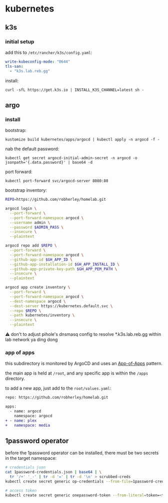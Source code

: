 # kubernetes

## k3s

### initial setup

add this to `/etc/rancher/k3s/config.yaml`:

```yaml
write-kubeconfig-mode: "0644"
tls-san:
  - "k3s.lab.reb.gg"
```

install:

```
curl -sfL https://get.k3s.io | INSTALL_K3S_CHANNEL=latest sh -
```

## argo

### install

bootstrap:

```
kustomize build kubernetes/apps/argocd | kubectl apply -n argocd -f -
```

nab the default password:

```
kubectl get secret argocd-initial-admin-secret -n argocd -o jsonpath='{.data.password}' | base64 -d
```

port forward:

```
kubectl port-forward svc/argocd-server 8080:80
```

bootstrap inventory:

```bash
REPO=https://github.com/robherley/homelab.git

argocd login \
  --port-forward \
  --port-forward-namespace argocd \
  --username admin \
  --password $ADMIN_PASS \
  --insecure \
  --plaintext

argocd repo add $REPO \
  --port-forward \
  --port-forward-namespace argocd \
  --github-app-id $GH_APP_ID \
  --github-app-installation-id $GH_APP_INSTALL_ID \
  --github-app-private-key-path $GH_APP_PEM_PATH \
  --insecure \
  --plaintext

argocd app create inventory \
  --port-forward \
  --port-forward-namespace argocd \
  --dest-namespace argocd \
  --dest-server https://kubernetes.default.svc \
  --repo $REPO \
  --path kubernetes/inventory \
  --insecure \
  --plaintext
```

⚠️ don't to adjust pihole's dnsmasq config to resolve *.k3s.lab.reb.gg within lab network ya ding dong

### app of apps

this subdirectory is monitored by ArgoCD and uses an [App-of-Apps](https://argo-cd.readthedocs.io/en/stable/operator-manual/cluster-bootstrapping/#app-of-apps-pattern) pattern.

the main app is held at `/root`, and any specific app is within the `/apps` directory.

to add a new app, just add to the `root/values.yaml`:

```diff
repo: https://github.com/robherley/homelab.git

apps:
  - name: argocd
    namespace: argocd
+ - name: plex
+   namespace: media
```

## 1password operator

before the 1password operator can be installed, there must be two secrets in the target namespace:

```bash
# credentials json
cat 1password-credentials.json | base64 | \
  tr '/+' '_-' | tr -d '=' | tr -d '\n' > scrubbed-creds
kubectl create secret generic op-credentials --from-file=1password-credentials.json=scrubbed-creds

# access token
kubectl create secret generic onepassword-token --from-literal=token=<token>
```
